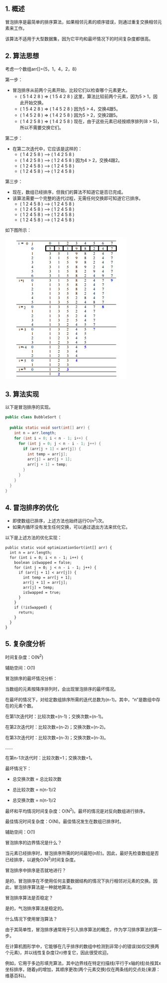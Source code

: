 ## 1. 概述

冒泡排序是最简单的排序算法，如果相邻元素的顺序错误，则通过重复交换相邻元素来工作。

该算法不适用于大型数据集，因为它平均和最坏情况下的时间复杂度都很高。

## 2. 算法思想

考虑一个数组arr[]={5，1，4，2，8}

第一步：

+ 冒泡排序从前两个元素开始，比较它们以检查哪个元素更大。
    + ( 5 1 4 2 8 ) => ( 1 5 4 2 8 ) 这里，算法比较前两个元素，因为5 > 1，因此开始交换。
    + ( 1 5 4 2 8 ) => ( 1 4 5 2 8 ) 因为5 > 4，交换4跟5。
    + ( 1 4 5 2 8 ) => ( 1 4 2 5 8 ) 因为5 > 2，交换2跟5。
    + ( 1 4 2 5 8 ) => ( 1 4 2 5 8 ) 现在，由于这些元素已经按顺序排列(8 > 5)，所以不需要交换它们。

第二步：

+ 在第二次迭代中，它应该是这样的：
    + ( 1 4 2 5 8 ) –> ( 1 4 2 5 8 )
    + ( 1 4 2 5 8 ) –> ( 1 2 4 5 8 ) 因为4 > 2，交换4跟2。
    + ( 1 2 4 5 8 ) –> ( 1 2 4 5 8 )
    + ( 1 2 4 5 8 ) –> ( 1 2 4 5 8 )

第三步：

+ 现在，数组已经排序，但我们的算法不知道它是否已完成。
+ 该算法需要一个完整的迭代过程，无需任何交换即可知道它已排序。
    + ( 1 2 4 5 8 ) –> ( 1 2 4 5 8 )
    + ( 1 2 4 5 8 ) –> ( 1 2 4 5 8 )
    + ( 1 2 4 5 8 ) –> ( 1 2 4 5 8 )
    + ( 1 2 4 5 8 ) –> ( 1 2 4 5 8 )

如下图所示：

<img src="../assets/BubbleSort.png">

## 3. 算法实现

以下是冒泡排序的实现。

```java
public class BubbleSort {

  public static void sort(int[] arr) {
    int n = arr.length;
    for (int i = 0; i < n - 1; i++) {
      for (int j = 0; j < n - i - 1; j++) {
        if (arr[j + 1] < arr[j]) {
          int temp = arr[j];
          arr[j] = arr[j + 1];
          arr[j + 1] = temp;
        }
      }
    }
  }
}
```

## 4. 冒泡排序的优化

+ 即使数组已排序，上述方法也始终运行O(n<sup>2</sup>)次。
+ 如果内循环没有发生任何交换，可以通过退出方法来优化它。

以下是上述方法的优化实现：

```
public static void optimizationSort(int[] arr) {
  int n = arr.length;
  for (int i = 0; i < n - 1; i++) {
    boolean isSwapped = false;
    for (int j = 0; j < n - i - 1; j++) {
      if (arr[j + 1] < arr[j]) {
        int temp = arr[j + 1];
        arr[j + 1] = arr[j];
        arr[j] = temp;
        isSwapped = true;
      }
    }
    if (!isSwapped) {
      return;
    }
  }
}
```

## 5. 复杂度分析

时间复杂度：O(N<sup>2</sup>)

辅助空间：O(1)

冒泡排序的最坏情况分析：

当数组的元素按降序排列时，会出现冒泡排序的最坏情况。

在最坏的情况下，对给定数组排序所需的迭代总数为(n-1)。其中，“n”是数组中存在的元素个数。

在第1次迭代时：比较次数=(n-1)；交换次数=(n-1)。

在第2次迭代时：比较次数=(n-2)；交换次数=(n-2)。

在第3次迭代时：比较次数=(n-3)；交换次数=(n-3)。

......

在第n-1次迭代时：比较次数=1；交换次数=1。

最坏情况下：

+ 总交换次数 = 总比较次数

+ 总比较次数 = n(n-1)/2

+ 总交换次数 = n(n-1)/2

最坏和平均情况时间复杂度：O(N<sup>2</sup>)。最坏的情况是对反向数组进行排序。

最佳情况时间复杂度：O(N)。最佳情况发生在数组已排序时。

辅助空间：O(1)

冒泡排序的边界情况是什么？

当元素已经排序时，冒泡排序所需的时间最短(n阶)。因此，最好先检查数组是否已经排序，以避免O(N<sup>2</sup>)时间复杂度。

冒泡排序中排序是否就地进行？

是的，冒泡排序在不使用任何主要数据结构的情况下执行相邻对元素的交换。因此，冒泡排序算法是一种就地算法。

冒泡排序算法是否稳定？

是的，气泡排序算法是稳定的。

什么情况下使用冒泡算法？

由于其简单性，冒泡排序通常用于引入排序算法的概念，作为学习排序算法的第一步。

在计算机图形学中，它能够在几乎排序的数组中检测到非常小的错误(如仅交换两个元素)，并以线性复杂度(2n)修复它，因此很受欢迎。

例如，它用于多边形填充算法，其中边界线在特定扫描线(平行于x轴的线)处按其x坐标排序，随着y的增加，其顺序更改(两个元素交换)仅在两条线的交点处(来源：维基百科)。
